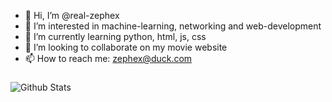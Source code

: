 - 👋 Hi, I’m @real-zephex
- 👀 I’m interested in machine-learning, networking and web-development
- 🌱 I’m currently learning python, html, js, css
- 💞️ I’m looking to collaborate on my movie website
- 📫 How to reach me: zephex@duck.com

###

![Github Stats](https://github-readme-stats.vercel.app/api?username=real-zephex&show_icons=true&theme=tokyonight)


<!---
real-zephex/real-zephex is a ✨ special ✨ repository because its `README.md` (this file) appears on your GitHub profile.
You can click the Preview link to take a look at your changes.
--->
